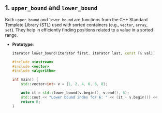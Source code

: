 ## 1. `upper_bound` and `lower_bound`
Both `upper_bound` and `lower_bound` are functions from the C++ Standard Template Library (STL) used with sorted containers (e.g., `vector`, `array`, `set`). They help in efficiently finding positions related to a value in a sorted range.

- **Prototype**: 
  ```cpp
  iterator lower_bound(iterator first, iterator last, const T& val);
  ```
  ```cpp
  #include <iostream>
  #include <vector>
  #include <algorithm>

  int main() {
      std::vector<int> v = {1, 2, 4, 6, 6, 8};

      auto it = std::lower_bound(v.begin(), v.end(), 6);
      std::cout << "Lower bound index for 6: " << (it - v.begin()) << std::endl;
      return 0;
  }

  ```
